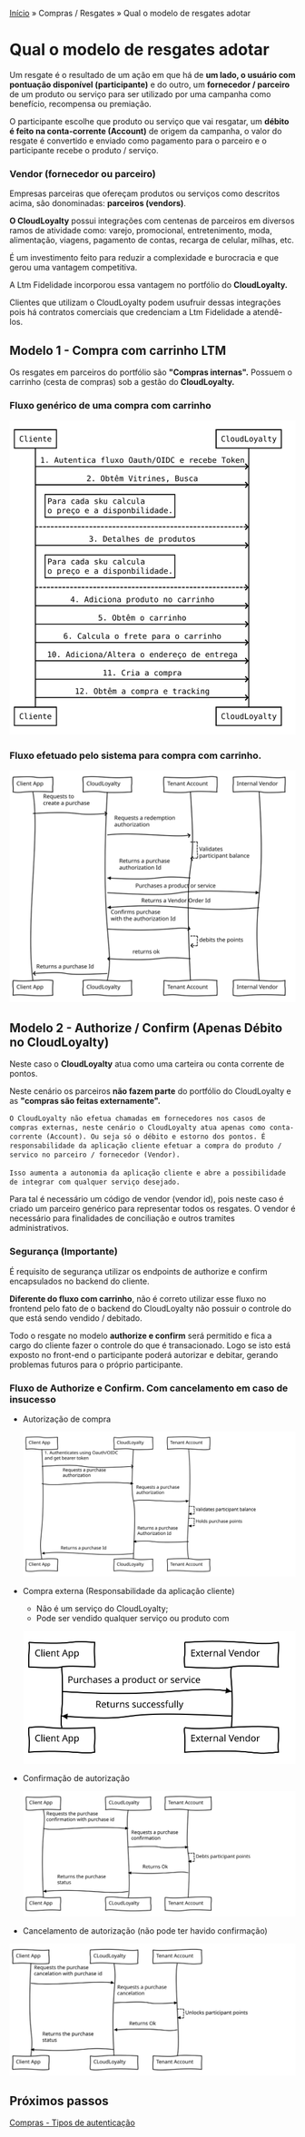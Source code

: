 [Início](/readme.md) &raquo; Compras / Resgates &raquo; Qual o modelo de resgates adotar

# Qual o modelo de resgates adotar  

Um resgate é o resultado de um ação em que há de **um lado, o usuário com pontuação disponível (participante)** e do outro, um **fornecedor / parceiro** de um produto ou serviço para ser utilizado por uma campanha como benefício, recompensa ou premiação.

O participante escolhe que produto ou serviço que vai resgatar, um **débito é feito na conta-corrente (Account)** de origem da campanha, o valor do resgate é convertido e enviado como pagamento para o parceiro e o participante recebe o produto / serviço.

### Vendor (fornecedor ou parceiro)

Empresas parceiras que ofereçam produtos ou serviços como descritos acima, são donominadas: **parceiros (vendors)**.

**O CloudLoyalty** possui integrações com centenas de parceiros em diversos ramos de atividade como: varejo, promocional, entretenimento, moda, alimentação, viagens, pagamento de contas, recarga de celular, milhas, etc.

É um investimento feito para reduzir a complexidade e burocracia e que gerou uma vantagem competitiva.

A Ltm Fidelidade incorporou essa vantagem no portfólio do **CloudLoyalty.**

Clientes que utilizam o CloudLoyalty podem usufruir dessas integrações pois há contratos comerciais que credenciam a Ltm Fidelidade a atendê-los.

## Modelo 1 - Compra com carrinho LTM

Os resgates em parceiros do portfólio são **"Compras internas".**
Possuem o carrinho (cesta de compras) sob a gestão do **CloudLoyalty.**

### Fluxo genérico de uma compra com carrinho

![Simple Purchase Flow](/images/purchase-simple.svg)

### Fluxo efetuado pelo sistema para compra com carrinho.

![Internal Purchase Flow](/images/purchase-internal-diagram.svg)

## Modelo 2 - Authorize / Confirm (Apenas Débito no CloudLoyalty)

Neste caso o **CloudLoyalty** atua como uma carteira ou conta corrente de pontos.

Neste cenário os parceiros **não fazem parte** do portfólio do CloudLoyalty e as **"compras são feitas externamente".**

    O CloudLoyalty não efetua chamadas em fornecedores nos casos de compras externas, neste cenário o CloudLoyalty atua apenas como conta-corrente (Account). Ou seja só o débito e estorno dos pontos. É responsabilidade da aplicação cliente efetuar a compra do produto / servico no parceiro / fornecedor (Vendor).

    Isso aumenta a autonomia da aplicação cliente e abre a possibilidade de integrar com qualquer serviço desejado.

Para tal é necessário um código de vendor (vendor id), pois neste caso é criado um parceiro genérico para representar todos os resgates. O vendor é necessário para finalidades de conciliação e outros tramites administrativos.

### Segurança (Importante)

É requisito de segurança utilizar os endpoints de authorize e confirm encapsulados no backend do cliente.

**Diferente do fluxo com carrinho**, não é correto utilizar esse fluxo no frontend pelo fato de o backend do CloudLoyalty não possuir o controle do que está sendo vendido / debitado.

Todo o resgate no modelo **authorize e confirm** será permitido e fica a cargo do cliente fazer o controle do que é transacionado. Logo se isto está exposto no front-end o participante poderá autorizar e debitar, gerando problemas futuros para o próprio participante.

### Fluxo de Authorize e Confirm. Com cancelamento em caso de insucesso 

- Autorização de compra

  ![Authorize Purchase](/images/purchase-external-1-diagram.svg)

- Compra externa (Responsabilidade da aplicação cliente)
  - Não é um serviço do CloudLoyalty;
  - Pode ser vendido qualquer serviço ou produto com 

  ![External Vendor](/images/purchase-external-2-diagram.svg)

- Confirmação de autorização

  ![Confirm Purchase](/images/purchase-external-3-diagram.svg)

- Cancelamento de autorização (não pode ter havido confirmação)

 ![Confirm Purchase](/images/purchase-external-4-diagram.svg)


## Próximos passos

[Compras - Tipos de autenticação](/purchase/auth.md)
